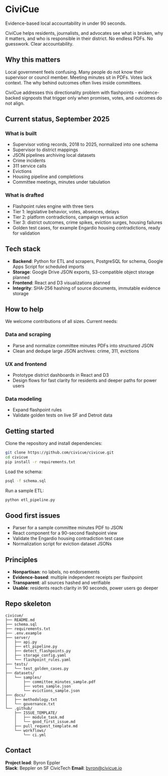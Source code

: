 # CiviCue

Evidence-based local accountability in under 90 seconds.

CiviCue helps residents, journalists, and advocates see what is broken, why it matters, and who is responsible in their district. No endless PDFs. No guesswork. Clear accountability.

## Why this matters

Local government feels confusing. Many people do not know their supervisor or council member. Meeting minutes sit in PDFs. Votes lack context. The why behind outcomes often lives inside committees.

CiviCue addresses this directionality problem with flashpoints - evidence-backed signposts that trigger only when promises, votes, and outcomes do not align.

## Current status, September 2025

### What is built

- Supervisor voting records, 2018 to 2025, normalized into one schema
- Supervisor to district mappings
- JSON pipelines archiving local datasets
- Crime incidents
- 311 service calls
- Evictions
- Housing pipeline and completions
- Committee meetings, minutes under tabulation

### What is drafted

- Flashpoint rules engine with three tiers
- Tier 1: legislative behavior, votes, absences, delays
- Tier 2: platform contradictions, campaign versus action
- Tier 3: district outcomes, crime spikes, eviction surges, housing failures
- Golden test cases, for example Engardio housing contradictions, ready for validation

## Tech stack

- **Backend**: Python for ETL and scrapers, PostgreSQL for schema, Google Apps Script for scheduled imports
- **Storage**: Google Drive JSON exports, S3-compatible object storage planned
- **Frontend**: React and D3 visualizations planned
- **Integrity**: SHA-256 hashing of source documents, immutable evidence storage

## How to help

We welcome contributions of all sizes. Current needs:

### Data and scraping

- Parse and normalize committee minutes PDFs into structured JSON
- Clean and dedupe large JSON archives: crime, 311, evictions

### UX and frontend

- Prototype district dashboards in React and D3
- Design flows for fast clarity for residents and deeper paths for power users

### Data modeling

- Expand flashpoint rules
- Validate golden tests on live SF and Detroit data

## Getting started

Clone the repository and install dependencies:

```bash
git clone https://github.com/civicue/civicue.git
cd civicue
pip install -r requirements.txt
```

Load the schema:

```bash
psql -f schema.sql
```

Run a sample ETL:

```bash
python etl_pipeline.py
```

## Good first issues

- Parser for a sample committee minutes PDF to JSON
- React component for a 90-second flashpoint view
- Validate the Engardio housing contradiction test case
- Normalization script for eviction dataset JSONs

## Principles

- **Nonpartisan**: no labels, no endorsements
- **Evidence-based**: multiple independent receipts per flashpoint
- **Transparent**: all sources hashed and verifiable
- **Usable**: residents reach clarity in 90 seconds, power users go deeper

## Repo skeleton

```
civicue/
├── README.md
├── schema.sql
├── requirements.txt
├── .env.example
├── server/
│   ├── api.py
│   ├── etl_pipeline.py
│   ├── detect_flashpoints.py
│   ├── storage_config.yaml
│   └── flashpoint_rules.yaml
├── tests/
│   └── test_golden_cases.py
├── datasets/
│   └── samples/
│       ├── committee_minutes_sample.pdf
│       ├── votes_sample.json
│       └── evictions_sample.json
├── docs/
│   ├── methodology.txt
│   └── governance.txt
└── .github/
    ├── ISSUE_TEMPLATE/
    │   ├── module_task.md
    │   └── good_first_issue.md
    ├── pull_request_template.md
    └── workflows/
        └── ci.yml
```

## Contact

**Project lead**: Byron Eppler  
**Slack**: Beppler on SF CivicTech 
**Email**: byron@civicue.io
